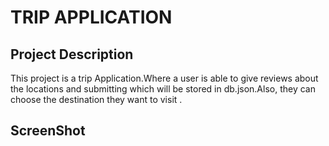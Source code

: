 # TRIP APPLICATION
## Project Description
This project is a trip Application.Where a user is able to give reviews about the locations and  submitting which will be stored in db.json.Also, they can choose the destination they want to visit . 

## ScreenShot
